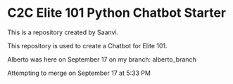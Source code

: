 # C2C Elite 101 Python Chatbot Starter

This is a repository created by Saanvi.

This repository is used to create a Chatbot for Elite 101.

Alberto was here on September 17 on my branch: alberto_branch

Attempting to merge on September 17 at 5:33 PM
